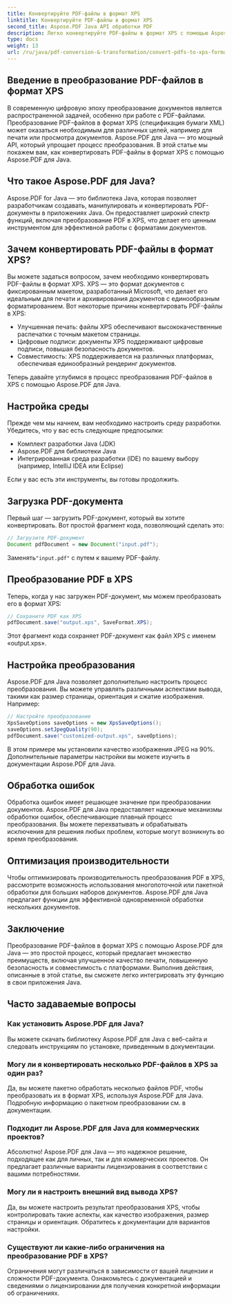 ```yaml
---
title: Конвертируйте PDF-файлы в формат XPS
linktitle: Конвертируйте PDF-файлы в формат XPS
second_title: Aspose.PDF Java API обработки PDF
description: Легко конвертируйте PDF-файлы в формат XPS с помощью Aspose.PDF для Java. Разблокируйте улучшенную печать, безопасность и совместимость.
type: docs
weight: 13
url: /ru/java/pdf-conversion-&-transformation/convert-pdfs-to-xps-format/
---
```


## Введение в преобразование PDF-файлов в формат XPS

В современную цифровую эпоху преобразование документов является распространенной задачей, особенно при работе с PDF-файлами. Преобразование PDF-файлов в формат XPS (спецификация бумаги XML) может оказаться необходимым для различных целей, например для печати или просмотра документов. Aspose.PDF для Java — это мощный API, который упрощает процесс преобразования. В этой статье мы покажем вам, как конвертировать PDF-файлы в формат XPS с помощью Aspose.PDF для Java.

## Что такое Aspose.PDF для Java?

Aspose.PDF for Java — это библиотека Java, которая позволяет разработчикам создавать, манипулировать и конвертировать PDF-документы в приложениях Java. Он предоставляет широкий спектр функций, включая преобразование PDF в XPS, что делает его ценным инструментом для эффективной работы с форматами документов.

## Зачем конвертировать PDF-файлы в формат XPS?

Вы можете задаться вопросом, зачем необходимо конвертировать PDF-файлы в формат XPS. XPS — это формат документов с фиксированным макетом, разработанный Microsoft, что делает его идеальным для печати и архивирования документов с единообразным форматированием. Вот некоторые причины конвертировать PDF-файлы в XPS:

- Улучшенная печать: файлы XPS обеспечивают высококачественные распечатки с точным макетом страницы.
- Цифровые подписи: документы XPS поддерживают цифровые подписи, повышая безопасность документов.
- Совместимость: XPS поддерживается на различных платформах, обеспечивая единообразный рендеринг документов.

Теперь давайте углубимся в процесс преобразования PDF-файлов в XPS с помощью Aspose.PDF для Java.

## Настройка среды

Прежде чем мы начнем, вам необходимо настроить среду разработки. Убедитесь, что у вас есть следующие предпосылки:

- Комплект разработки Java (JDK)
- Aspose.PDF для библиотеки Java
- Интегрированная среда разработки (IDE) по вашему выбору (например, IntelliJ IDEA или Eclipse)

Если у вас есть эти инструменты, вы готовы продолжить.

## Загрузка PDF-документа

Первый шаг — загрузить PDF-документ, который вы хотите конвертировать. Вот простой фрагмент кода, позволяющий сделать это:

```java
// Загрузите PDF-документ
Document pdfDocument = new Document("input.pdf");
```

 Заменять`"input.pdf"` с путем к вашему PDF-файлу.

## Преобразование PDF в XPS

Теперь, когда у нас загружен PDF-документ, мы можем преобразовать его в формат XPS:

```java
// Сохраните PDF как XPS
pdfDocument.save("output.xps", SaveFormat.XPS);
```

Этот фрагмент кода сохраняет PDF-документ как файл XPS с именем «output.xps».

## Настройка преобразования

Aspose.PDF для Java позволяет дополнительно настроить процесс преобразования. Вы можете управлять различными аспектами вывода, такими как размер страницы, ориентация и сжатие изображения. Например:

```java
// Настройте преобразование
XpsSaveOptions saveOptions = new XpsSaveOptions();
saveOptions.setJpegQuality(90);
pdfDocument.save("customized-output.xps", saveOptions);
```

В этом примере мы установили качество изображения JPEG на 90%. Дополнительные параметры настройки вы можете изучить в документации Aspose.PDF для Java.

## Обработка ошибок

Обработка ошибок имеет решающее значение при преобразовании документов. Aspose.PDF для Java предоставляет надежные механизмы обработки ошибок, обеспечивающие плавный процесс преобразования. Вы можете перехватывать и обрабатывать исключения для решения любых проблем, которые могут возникнуть во время преобразования.

## Оптимизация производительности

Чтобы оптимизировать производительность преобразования PDF в XPS, рассмотрите возможность использования многопоточной или пакетной обработки для больших наборов документов. Aspose.PDF для Java предлагает функции для эффективной одновременной обработки нескольких документов.

## Заключение

Преобразование PDF-файлов в формат XPS с помощью Aspose.PDF для Java — это простой процесс, который предлагает множество преимуществ, включая улучшенное качество печати, повышенную безопасность и совместимость с платформами. Выполнив действия, описанные в этой статье, вы сможете легко интегрировать эту функцию в свои приложения Java.

## Часто задаваемые вопросы

### Как установить Aspose.PDF для Java?

Вы можете скачать библиотеку Aspose.PDF для Java с веб-сайта и следовать инструкциям по установке, приведенным в документации.

### Могу ли я конвертировать несколько PDF-файлов в XPS за один раз?

Да, вы можете пакетно обработать несколько файлов PDF, чтобы преобразовать их в формат XPS, используя Aspose.PDF для Java. Подробную информацию о пакетном преобразовании см. в документации.

### Подходит ли Aspose.PDF для Java для коммерческих проектов?

Абсолютно! Aspose.PDF для Java — это надежное решение, подходящее как для личных, так и для коммерческих проектов. Он предлагает различные варианты лицензирования в соответствии с вашими потребностями.

### Могу ли я настроить внешний вид вывода XPS?

Да, вы можете настроить результат преобразования XPS, чтобы контролировать такие аспекты, как качество изображения, размер страницы и ориентация. Обратитесь к документации для вариантов настройки.

### Существуют ли какие-либо ограничения на преобразование PDF в XPS?

Ограничения могут различаться в зависимости от вашей лицензии и сложности PDF-документа. Ознакомьтесь с документацией и сведениями о лицензировании для получения конкретной информации об ограничениях.